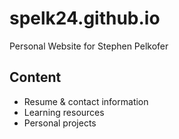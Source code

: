 # spelk24.github.io

Personal Website for Stephen Pelkofer 

## Content
- Resume & contact information
- Learning resources
- Personal projects
